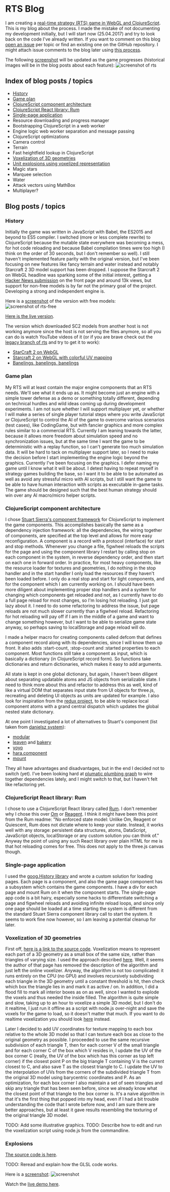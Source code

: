 # RTS Blog

I am creating a [real-time strategy (RTS) game in WebGL and ClojureScript](https://github.com/emnh/rts). This is my blog about the process. I made the mistake of not documenting my development initially, but I will start now (25.04.2017) and try to look back on the code I've already written. If you want to comment on this blog [open an issue](https://github.com/emnh/rts-blog/issues) per topic or find an existing one on the GitHub repository. I might attach issue comments to the blog later using [this process](http://donw.io/post/github-comments/).

The following [screenshot](https://emnh.github.io/rts-blog-screenshots/shots/game-test.jpg) will be updated as the game progresses (historical images will be in the blog posts about each feature):
![screenshot of rts](https://emnh.github.io/rts-blog-screenshots/shots/game-test.jpg)

## Index of blog posts / topics
 - [History](#history)
 - [Game plan](#gameplan)
 - [ClojureScript component architecture](#components)
 - [ClojureScript React library: Rum](#webui)
 - [Single-page application](#spa)
 - Resource downloading and progress manager
 - Bootstrapping ClojureScript in a web worker
 - Engine logic web worker separation and message passing
 - ClojureScript optimizations
 - Camera control
 - Terrain
 - Fast heightfield lookup in ClojureScript
 - [Voxelization of 3D geometries](#voxelization)
 - [Unit explosions using voxelized representation](#explosions)
 - Magic stars
 - Marquee selection
 - Water
 - Attack vectors using MathBox
 - Multiplayer?

## Blog posts / topics

### <a name="history">History</a>

Initially the game was written in JavaScript with Babel, the ES2015 and beyond to ES5 compiler. I switched (more or less complete rewrite) to ClojureScript because the mutable state everywhere was becoming a mess, for hot code reloading and because Babel compilation times were too high (I think on the order of 30 seconds, but I don't remember so well). I still haven't implemented feature parity with the original version, but I've been focusing on new features like fancy terrain and water instead and notably Starcraft 2 3D model support has been dropped. I suppose the Starcraft 2 on WebGL headline was sparking some of the initial interest, getting a [Hacker News submission](https://news.ycombinator.com/item?id=10205347) on the front page and around 13k views, but support for non-free models is by far not the primary goal of the project. Developing a strong and independent engine is.

Here is a [screenshot](https://emnh.github.io/rts-blog-screenshots/shots/rts-free.jpg) of the version with free models:
![screenshot of rts-free](https://emnh.github.io/rts-blog-screenshots/shots/rts-free.jpg)

[Here is the live version](http://emh.lart.no/publish/rts-free.git/).

The version which downloaded SC2 models from another host is not working anymore since the host is not serving the files anymore, so all you can do is watch YouTube videos of it (or if you are brave check out the [legacy branch of rts](https://github.com/emnh/rts/tree/legacy) and try to get it to work):

 - [StarCraft 2 on WebGL](https://www.youtube.com/watch?v=PoPNrz2LUG0)
 - [Starcraft 2 on WebGL with colorful UV mapping](https://www.youtube.com/watch?v=EvhUteDp3o8)
 - [Banelings, banelings, banelings](https://www.youtube.com/watch?v=aqKsVelmeeI)

### <a name="gameplan">Game plan</a>

My RTS will at least contain the major engine components that an RTS needs. We'll see what it ends up as. It might become just an engine with a simple tower defense as a demo or something totally different, depending on technical hurdles and wild ideas coming up during development experiments. I am not sure whether I will support multiplayer yet, or whether I will make a series of single player tutorial steps where you write JavaScript or ClojureScript to control the AI of the game to overcome various scenarios (test cases), like CodingGame, but with fancier graphics and more complex rules similar to a commercial RTS. Currently I am leaning towards the latter, because it allows more freedom about simulation speed and no synchronization issues, but at the same time I want the game to be deterministic with a replay function, so I can't generate too much simulation data. It will be hard to tack on multiplayer support later, so I need to make the decision before I start implementing the engine logic beyond the graphics. Currently I've been focusing on the graphics. I defer naming my game until I know what it will be about. I detest having to repeat myself in strategy games building the base, so I want it to be able to be automated as well as avoid any stressful micro with AI scripts, but I still want the game to be able to have human interaction with scripts as executable in-game tasks. The game should be designed such that the best human strategy should win over any AI macro/micro helper scripts.

### <a name="components">ClojureScript component architecture</a>

I chose [Stuart Sierra's component framework](https://github.com/stuartsierra/component) for ClojureScript to implement the game components. This accomplishes basically the same as a dependency injection framework: all the dependencies, the wiring together of components, are specified at the top level and allows for more easy reconfiguration. A component is a record with a protocol (interface) for start and stop methods. Whenever you change a file, figwheel reloads the scripts for the page and using the component library I  restart by calling stop on each component in the system, in reverse dependency order, and then start on each one in forward order. In practice, for most heavy components, like the resource loader for textures and geometries, I do nothing in the stop handler and in the start handler I only load the resources if they haven't been loaded before. I only do a real stop and start for light components, and for the component which I am currently working on. I should have been more diligent about implementing proper stop handlers and a system for changing which components get reloaded and not, as I currently have to do a full page reload for most changes, so I'm losing hot reloading. I just got lazy about it. I need to do some refactoring to address the issue, but page reloads are not much slower currently than a figwheel reload. Refactoring for hot reloading will pay off if I am in the middle of a game and want to change something however, but I want to be able to serialize game state anyway, so perhaps saving to localStorage and page reload will do.

I made a helper macro for creating components called defcom that defines a component record along with its dependencies, since I will know them up front. It also adds :start-count, :stop-count and :started properties to each component. Most functions still take a component as input, which is basically a dictionary (in ClojureScript record form). So functions take dictionaries and return dictionaries, which makes it easy to add arguments.

All state is kept in one global dictionary, but again, I haven't been diligent about separating updatable atoms and JS objects from serializable state. I need to think more about this and refactor to address this as well, kind of like a virtual DOM that separates input state from UI objects for three.js, recreating and deleting UI objects as units are updated for example. I also look for inspiration from the [redux project](https://github.com/reactjs/redux), to be able to replace local component atoms with a grand central dispatch which updates the global nested state dictionary.

At one point I investigated a lot of alternatives to Stuart's component (list taken from [danielsz system](https://github.com/danielsz/system)):
- [modular](https://github.com/juxt/modular)
- [leaven](https://github.com/palletops/leaven) and [bakery](https://github.com/palletops/bakery])
- [yoyo](https://github.com/james-henderson/yoyo)
- [hara.component](http://docs.caudate.me/hara/#haracomponent)
- [mount](https://github.com/tolitius/mount)

They all have advantages and disadvantages, but in the end I decided not to switch (yet). I've been looking hard at [plumatic plumbing graph](https://github.com/plumatic/plumbing) to wire together dependencies lately, and I might switch to that, but I haven't felt like refactoring yet.

### <a name="webui">ClojureScript React library: Rum</a>
I chose to use a ClojureScript React library called [Rum](https://github.com/tonsky/rum). I don't remember why I chose this over [Om](https://github.com/omcljs/om) or [Reagent](https://github.com/reagent-project/reagent). I think it might have been this point from the Rum readme: "No enforced state model: Unlike Om, Reagent or Quiescent, Rum does not dictate where to keep your state. Instead, it works well with any storage: persistent data structures, atoms, DataScript, JavaScript objects, localStorage or any custom solution you can think of." Anyway the point of using any such React library over plain HTML for me is that hot reloading comes for free. This does not apply to the three.js canvas though.

### <a name="spa">Single-page application</a>
I used the [goog.History library](https://google.github.io/closure-library/api/goog.History.html) and wrote a custom solution for loading pages. Each page is a component, and also the game page component has a subsystem which contains the game components. I have a div for each page and mount Rum on it when the component starts. The single-page app code is a bit hairy, especially some hacks to differentiate switching a page and figwheel reloads and avoiding infinite reload loops, and since only one page should be loaded at a time starting the system is different from the standard Stuart Sierra component library call to start the system. It seems to work fine now however, so I am leaving a potential cleanup for later.

### <a name="voxelization">Voxelization of 3D geometries</a>
First off, [here is a link to the source code](https://github.com/emnh/rts/blob/master/src.client/game/client/voxelize.cljs). Voxelization means to represent each part of a 3D geometry as a small box of the same size, rather than triangles of varying size. I used the approach described [here](http://drububu.com/miscellaneous/voxelizer/index.html). Well, it seems the author of that page has removed the description of the algorithm and just left the online voxelizer. Anyway, the algorithm is not too complicated: it runs entirely on the CPU (no GPU) and involves recursively subdividing each triangle in the 3D geometry until a constant threshold is hit, then check which box the triangle lies in and mark it as active / on. In addition, I did a flood fill to mark all interior boxes as on as well, since I wanted to explode the voxels and thus needed the inside filled. The algorithm is quite simple and slow, taking up to an hour to voxelize a simple 3D model, but I don't do it realtime, I just run it offline as a script with node.js over-night and save the voxels for the game to load, so it doesn't matter that much. If you want to do realtime voxelization you should look [here](https://developer.nvidia.com/content/basics-gpu-voxelization) instead.

Later I decided to add UV coordinates for texture mapping to each box relative to the whole 3D model so that I can texture each box as close to the original geometry as possible. I proceeded to use the same recursive subdivision of each triangle T, then for each corner V of the small triangle and for each corner C of the box which V resides in, I update the UV of the box corner C (really, the UV of the box which has this corner as top left corner) if the closest point P on the big triangle T containing V is the current closest to C, and also save T as the closest triangle to C. I update the UV to the interpolation of UVs from the corners of the subdivided triangle T from the original 3D model using barycentric coordinates and P. As an optimization, for each box corner I also maintain a set of seen triangles and skip any triangle that has been seen before, since we already know what the closest point of that triangle to the box corner is. It's a naive algorithm in that it's the first thing that popped into my head, even if I had a bit trouble understanding the code that I wrote before now, and I am sure there are better approaches, but at least it gave results resembling the texturing of the original triangle 3D model.

TODO: Add some illustrative graphics.
TODO: Describe how to edit and run the voxelization script using node.js from the commandline.

### <a name="explosions">Explosions</a>

[The source code is here](https://github.com/emnh/rts/blob/master/src.client/game/client/explosion.cljs).

TODO: Reread and explain how the GLSL code works.

Here is a [screenshot](https://emnh.github.io/rts-blog-screenshots/shots/explosions.jpg):
![screenshot](https://emnh.github.io/rts-blog-screenshots/shots/explosions.jpg)

Watch the [live demo here](https://emnh.github.io/voxel-explosions-demo/#game-test).
